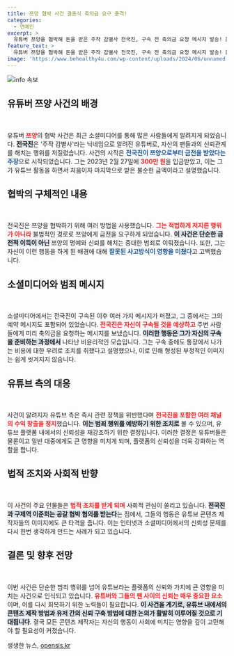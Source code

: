 ```yaml
---
title: 쯔양 협박 사건 결혼식 축의금 요구 충격!
categories:
  - 연예인
excerpt: >
  유튜버 쯔양을 협박해 돈을 받은 주작 감별사 전국진, 구속 전 축의금 요청 메시지 발송! 불순한 유튜브 수익의 시작과 끝을 공개하며 사과하며 파문이 일고 있습니다. 궁금증을 자극하는 이 스토리의 전말을 확인해 보세요!
feature_text: >
  유튜버 쯔양을 협박해 돈을 받은 주작 감별사 전국진, 구속 전 축의금 요청 메시지 발송! 불순한 유튜브 수익의 시작과 끝을 공개하며 사과하며 파문이 일고 있습니다. 궁금증을 자극하는 이 스토리의 전말을 확인해 보세요!
image: 'https://www.behealthy4u.com/wp-content/uploads/2024/06/unnamed-file.png'
---
```


<p><img src="https://www.behealthy4u.com/wp-content/uploads/2024/06/unnamed-file.png" alt="info 속보" /></p>

<h2 data-ke-size="size26">유튜버 쯔양 사건의 배경</h2>

<p data-ke-size="size16">&nbsp;</p>

<p>유튜버 <b><span style="color: #ee2323;">쯔양</span></b>의 협박 사건은 최근 소셜미디어를 통해 많은 사람들에게 알려지게 되었습니다. <b><span style="background-color: #21538527;">전국진</span></b>은 '주작 감별사'라는 닉네임으로 알려진 유튜버로, 자신의 팬들과의 신뢰관계를 해치는 행위를 저질렀습니다. 사건의 시작은 <b><span style="color: #1a5490;">전국진이 쯔양으로부터 금전을 받았다는 주장</span></b>으로 시작되었습니다. 그는 2023년 2월 27일에 <b><span style="color: #ee2323;">300만 원</span></b>을 입금받았고, 이는 그가 유튜브 활동을 하면서 처음이자 마지막으로 받은 불순한 금액이라고 설명했습니다. </p>

<h2 data-ke-size="size26">협박의 구체적인 내용</h2>

<p data-ke-size="size16">&nbsp;</p>

<p>전국진은 쯔양을 협박하기 위해 여러 방법을 사용했습니다. <b><span style="color: #ee2323;">그는 적법하게 저지른 행위가 아니라</span></b> 불법적인 경로로 쯔양에게 금전을 요구하게 되었습니다. <b><span style="background-color: #21538527;">이 사건은 단순한 금전적 이득이 아닌</span></b> 쯔양의 명예와 신뢰를 해치는 중대한 범죄로 이뤄졌습니다. 또한, 그는 자신이 이런 행동을 하게 된 배경에 대해 <b><span style="color: #1a5490;">잘못된 사고방식이 영향을 미쳤다</span></b>고 고백했습니다.</p>

<h2 data-ke-size="size26">소셜미디어와 범죄 메시지</h2>

<p data-ke-size="size16">&nbsp;</p>

<p>소셜미디어에서는 전국진이 구속된 이후 여러 가지 메시지가 퍼졌고, 그 중에서는 그의 예약 메시지도 포함되어 있었습니다. <b><span style="color: #ee2323;">전국진은 자신이 구속될 것을 예상하고</span></b> 주변 사람들에게 미리 축의금을 요청하는 메시지를 보냈습니다. <b><span style="background-color: #21538527;">이러한 행동은 그가 자신의 구속을 준비하는 과정에서</span></b> 나타난 비윤리적인 모습입니다. 그는 구속 중에도 통장에서 나가는 비용에 대한 우려로 조치를 취했다고 설명했으나, 이로 인해 형성된 부정적인 이미지는 쉽게 씻겨지지 않습니다.</p>

<h2 data-ke-size="size26">유튜브 측의 대응</h2>

<p data-ke-size="size16">&nbsp;</p>

<p>사건이 알려지자 유튜브 측은 즉시 관련 정책을 위반했다며 <b><span style="color: #ee2323;">전국진을 포함한 여러 채널의 수익 창출을 정지</span></b>했습니다. <b><span style="background-color: #21538527;">이는 범죄 행위를 예방하기 위한 조치로</span></b> 볼 수 있으며, 유튜브 플랫폼 내에서의 신뢰성을 재강조하기 위한 결정입니다. 이러한 결정은 유튜버들은 물론이고 일반 대중에게도 큰 영향을 미치게 되며, 플랫폼의 신뢰성을 더욱 강화하는 역할을 합니다.</p>

<h2 data-ke-size="size26">법적 조치와 사회적 반향</h2>

<p data-ke-size="size16">&nbsp;</p>

<p>이 사건의 주요 인물들은 <b><span style="color: #ee2323;">법적 조치를 받게 되며</span></b> 사회적 관심이 쏠리고 있습니다. <b><span style="background-color: #21538527;">전국진과 구제역 이준희는 공갈 협박 혐의를 받는다</span></b>는 점에서, 그들의 행동은 유튜브 콘텐츠 제작자들의 이미지에도 큰 타격을 줍니다. 이는 인터넷과 소셜미디어에서의 신뢰성 문제를 다시 한번 생각하게 만드는 사례가 되고 있습니다.</p>

<h2 data-ke-size="size26">결론 및 향후 전망</h2>

<p data-ke-size="size16">&nbsp;</p>

<p>이번 사건은 단순한 범죄 행위를 넘어 유튜브라는 플랫폼의 신뢰와 가치에 큰 영향을 미치는 사건으로 인식되고 있습니다. <b><span style="color: #ee2323;">유튜버와 그들의 팬 사이의 신뢰는 매우 중요한 요소</span></b>이며, 이를 다시 회복하기 위한 노력들이 필요합니다. <b><span style="background-color: #21538527;">이 사건을 계기로, 유튜브 내에서의 콘텐츠 제작 방법과 유저 간의 신뢰 구축 방법에 대한 논의가 활발히 이루어질 것으로 기대됩니다</span></b>. 결국 모든 콘텐츠 제작자는 자신의 행동이 사회에 미치는 영향을 깊이 고민해야 할 필요성이 커졌습니다.</p>
생생한 뉴스, <a href="https://opensis.kr" rel="dofollow">opensis.kr</a>


